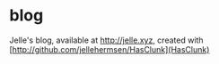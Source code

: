 # blog
Jelle's blog, available at http://jelle.xyz, created with
[http://github.com/jellehermsen/HasClunk](HasClunk)
